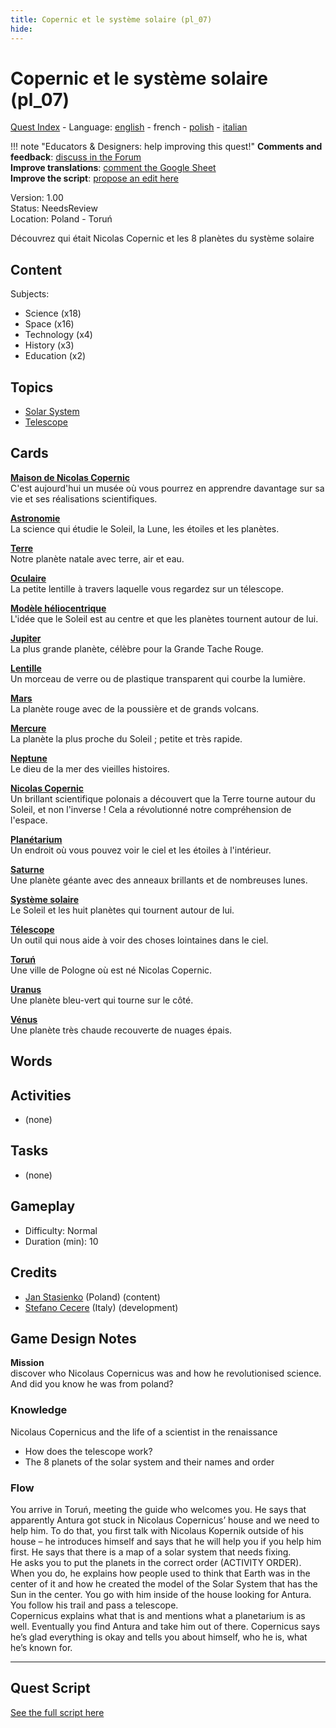 ```yaml
---
title: Copernic et le système solaire (pl_07)
hide:
---
```


# Copernic et le système solaire (pl_07)
[Quest Index](./index.fr.md) - Language: [english](./pl_07.md) - french - [polish](./pl_07.pl.md) - [italian](./pl_07.it.md)

!!! note "Educators & Designers: help improving this quest!"
    **Comments and feedback**: [discuss in the Forum](https://vgwb.discourse.group/t/pl-07-copernicus-and-the-solar-system/38/1)  
    **Improve translations**: [comment the Google Sheet](https://docs.google.com/spreadsheets/d/1FPFOy8CHor5ArSg57xMuPAG7WM27-ecDOiU-OmtHgjw/edit?gid=783699917#gid=783699917)  
    **Improve the script**: [propose an edit here](https://github.com/vgwb/Antura/blob/main/Assets/_discover/_quests/PL_07%20Solar%20System/PL_07%20Solar%20System%20-%20Yarn%20Script.yarn)  

Version: 1.00  
Status: NeedsReview  
Location: Poland - Toruń

Découvrez qui était Nicolas Copernic et les 8 planètes du système solaire

## Content
Subjects: 

  - Science (x18)
  - Space (x16)
  - Technology (x4)
  - History (x3)
  - Education (x2)

## Topics
- [Solar System](../topics/index.md#solar_system)
- [Telescope](../topics/index.md#telescope)


## Cards
**[Maison de Nicolas Copernic](../cards/index.md#nicolaus_copernicus_house)**  
C'est aujourd'hui un musée où vous pourrez en apprendre davantage sur sa vie et ses réalisations scientifiques.  

**[Astronomie](../cards/index.md#astronomy)**  
La science qui étudie le Soleil, la Lune, les étoiles et les planètes.  

**[Terre](../cards/index.md#earth)**  
Notre planète natale avec terre, air et eau.  

**[Oculaire](../cards/index.md#eyepiece)**  
La petite lentille à travers laquelle vous regardez sur un télescope.  

**[Modèle héliocentrique](../cards/index.md#heliocentric_model)**  
L'idée que le Soleil est au centre et que les planètes tournent autour de lui.  

**[Jupiter](../cards/index.md#jupiter)**  
La plus grande planète, célèbre pour la Grande Tache Rouge.  

**[Lentille](../cards/index.md#lens)**  
Un morceau de verre ou de plastique transparent qui courbe la lumière.  

**[Mars](../cards/index.md#mars)**  
La planète rouge avec de la poussière et de grands volcans.  

**[Mercure](../cards/index.md#mercury)**  
La planète la plus proche du Soleil ; petite et très rapide.  

**[Neptune](../cards/index.md#neptune)**  
Le dieu de la mer des vieilles histoires.  

**[Nicolas Copernic](../cards/index.md#nicolaus_copernicus)**  
Un brillant scientifique polonais a découvert que la Terre tourne autour du Soleil, et non l'inverse ! Cela a révolutionné notre compréhension de l'espace.  

**[Planétarium](../cards/index.md#planetarium)**  
Un endroit où vous pouvez voir le ciel et les étoiles à l'intérieur.  

**[Saturne](../cards/index.md#saturn)**  
Une planète géante avec des anneaux brillants et de nombreuses lunes.  

**[Système solaire](../cards/index.md#solar_system)**  
Le Soleil et les huit planètes qui tournent autour de lui.  

**[Télescope](../cards/index.md#telescope)**  
Un outil qui nous aide à voir des choses lointaines dans le ciel.  

**[Toruń](../cards/index.md#torun)**  
Une ville de Pologne où est né Nicolas Copernic.  

**[Uranus](../cards/index.md#uranus)**  
Une planète bleu-vert qui tourne sur le côté.  

**[Vénus](../cards/index.md#venus)**  
Une planète très chaude recouverte de nuages ​​épais.  

## Words
## Activities
- (none)

## Tasks
- (none)
## Gameplay
- Difficulty: Normal
- Duration (min): 10
## Credits
- [Jan Stasienko](mailto:jan.stasienko@dsw.edu.pl) (Poland) (content)
- [Stefano Cecere](https://stefanocecere.com) (Italy) (development)

## Game Design Notes
**Mission**  
discover who Nicolaus Copernicus was and how he revolutionised science.
And did you know he was from poland?

### Knowledge
Nicolaus Copernicus and the life of a scientist in the renaissance  

- How does the telescope work?
- The 8 planets of the solar system and their names and order

### Flow
You arrive in Toruń, meeting the guide who welcomes you. He says that apparently Antura got stuck in Nicolaus Copernicus’ house and we need to help him. To do that, you first talk with Nicolaus Kopernik outside of his house – he introduces himself and says that he will help you if you help him first. He says that there is a map of a solar system that needs fixing.  
He asks you to put the planets in the correct order (ACTIVITY ORDER).  
When you do, he explains how people used to think that Earth was in the center of it and how he created the model of the Solar System that has the Sun in the center. You go with him inside of the house looking for Antura. You follow his trail and pass a telescope.  
Copernicus explains what that is and mentions what a planetarium is as well. Eventually you find Antura and take him out of there. Copernicus says he’s glad everything is okay and tells you about himself, who he is, what he’s known for.


---

## Quest Script

[See the full script here](./pl_07-script.fr.md)
